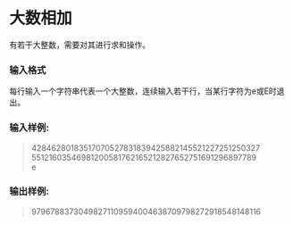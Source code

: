 # 大数相加
有若干大整数，需要对其进行求和操作。  
### 输入格式
每行输入一个字符串代表一个大整数，连续输入若干行，当某行字符为e或E时退出。  
### 输入样例:  
> 42846280183517070527831839425882145521227251250327  
> 55121603546981200581762165212827652751691296897789  
> e  
### 输出样例:  
> 97967883730498271109594004638709798272918548148116   


